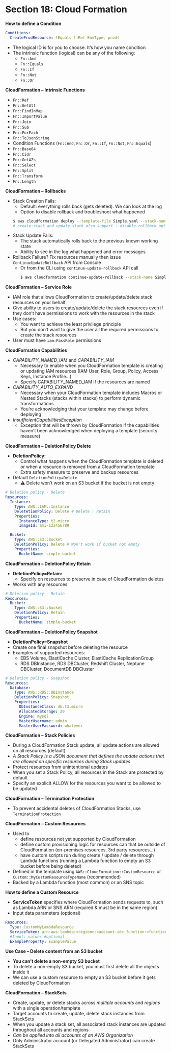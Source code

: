 # Section 18: Cloud Formation
__How to define a Condition__  
```yaml
Conditions:
  CreateProdResource: !Equals [!Ref EnvType, prod]
```
* The logical ID is for you to choose. It’s how you name condition
* The intrinsic function (logical) can be any of the following:
  - `Fn::And`
  - `Fn::Equals`
  - `Fn::If`
  - `Fn::Not`
  - `Fn::Or`

__CloudFormation – Intrinsic Functions__  
* `Fn::Ref`
* `Fn::GetAtt`
* `Fn::FindInMap`
* `Fn::ImportValue`
* `Fn::Join`
* `Fn::Sub`
* `Fn::ForEach`
* `Fn::ToJsonString`
* Condition Functions (`Fn::And`, `Fn::Or`, `Fn::If`, `Fn::Not`, `Fn::Equals`)
* `Fn::Base64`
* `Fn::Cidr`
* `Fn::GetAZs`
* `Fn::Select`
* `Fn::Split`
* `Fn::Transform`
* `Fn::Length`

__CloudFormation – Rollbacks__  
* Stack Creation Fails:
  - Default: everything rolls back (gets deleted). We can look at the log
  - Option to disable rollback and troubleshoot what happened
  ```bash
  $ aws cloudformation deploy --template-file Simple.yaml --stack-name Simple --disable-rollback
  # create-stack and update-stack also support --disable-rollback option
  ```
* Stack Update Fails:
  - The stack automatically rolls back to the previous known working state
  - Ability to see in the log what happened and error messages
* Rollback Failure? Fix resources manually then issue
`ContinueUpdateRollback` API from Console
  - Or from the CLI using `continue-update-rollback` API call
    ```bash
    $ aws cloudformation continue-update-rollback --stack-name Simple
    ```


__CloudFormation – Service Role__   
* IAM role that allows CloudFormation to
create/update/delete stack resources on your
behalf
* Give ability to users to create/update/delete the
stack resources even if they don’t have
permissions to work with the resources in the
stack
* Use cases:
  - You want to achieve the least privilege principle
  - But you don’t want to give the user all the required
permissions to create the stack resources
* User must have `iam:PassRole` permissions

__CloudFormation Capabilities__  
* _CAPABILITY_NAMED_IAM_ and _CAPABILITY_IAM_
  - Necessary to enable when you CloudFormation template is creating or updating IAM resources (IAM User, Role, Group, Policy, Access Keys, Instance Profile…)
  - Specify CAPABILITY_NAMED_IAM if the resources are named
* _CAPABILITY_AUTO_EXPAND_
  - Necessary when your CloudFormation template includes Macros or Nested Stacks (stacks within stacks) to perform dynamic transformations
  - You’re acknowledging that your template may change before deploying
* _InsufficientCapabilitiesException_
  - Exception that will be thrown by CloudFormation if the capabilities haven’t been acknowledged when deploying a template (security measure)

__CloudFormation – DeletionPolicy Delete__  
* __DeletionPolicy:__
  - Control what happens when the CloudFormation template is deleted or when a resource is removed from a CloudFormation template
  - Extra safety measure to preserve and backup resources
* Default `DeletionPolicy=Delete`
  - ⚠ Delete won’t work on an S3 bucket if the bucket is not empty

```yaml
# Deletion policy - Delete
Resources:
  Instance:
    Type: AWS::IAM::Instance
    DeletetionPolicy: Delete # Delete | Retain
    Properties:
      InstanceType: t2.micro
      ImageId: ami-123456789

  Bucket:
    Type: AWS::S3::Bucket
    DeletionPolicy: Delete # Won't work if bucket not empty
    Properties:
      BucketName: simple-bucket
```

__CloudFormation – DeletionPolicy Retain__  
* __DeletionPolicy=Retain:__
  - Specify on resources to preserve in case of CloudFormation deletes
* Works with any resources

```yaml
# Deletion policy - Retain
Resources:
  Bucket:
    Type: AWS::S3::Bucket
    DeletionPolicy: Retain
    Properties:
      BucketName: simple-bucket
```

__CloudFormation – DeletionPolicy Snapshot__  
* __DeletionPolicy=Snapshot__
* Create one final snapshot before deleting the resource
* Examples of supported resources:
  - EBS Volume, ElastiCache Cluster, ElastiCache ReplicationGroup
  - RDS DBInstance, RDS DBCluster, Redshift Cluster, Neptune DBCluster, DocumentDB DBCluster

```yaml
# Deletion policy - Snapshot
Resources:
  Database:
    Type: AWS::RDS::DBInstance
    DeletionPolicy: Snapshot
    Properties:
      DbInstanceClass: db.t3.micro
      AllocatedStorage: 20
      Engine: mysql
      MasterUsername: admin
      MasterUserPassword: whatever
```


__CloudFormation – Stack Policies__  
* During a CloudFormation Stack update, all update actions are allowed on all resources (default)
* _A Stack Policy is a JSON document that defines the update actions that are allowed on specific resources during Stack updates_  
* Protect resources from unintentional updates
* When you set a Stack Policy, all resources in the Stack are protected by default
* Specify an explicit ALLOW for the resources you want to be allowed to be updated

__CloudFormation – Termination Protection__  
* To prevent accidental deletes of CloudFormation Stacks, use `TerminationProtection`

__CloudFormation – Custom Resources__   
* Used to
  - define resources not yet supported by CloudFormation
  - define custom provisioning logic for resources can that be outside of CloudFormation (on-premises resources, 3rd party resources…)
  - have custom scripts run during create / update / delete through Lambda functions (running a Lambda function to empty an S3 bucket before being deleted)
* Defined in the template using `AWS::CloudFormation::CustomResource` or `Custom::MyCustomResourceTypeName` (recommended)
* Backed by a Lambda function (most common) or an SNS topic

__How to define a Custom Resource__   
* __ServiceToken__ specifies where CloudFormation sends requests to, such as Lambda ARN or SNS ARN (required & must be in the same region)
* Input data parameters (optional)

```yaml
Resources:
  Type: CustomMyLambdaResource
  ServiceToken: arn:aws:lambda:<region>:<account-id>:function:<function-name>
  #Input: values #optional
  ExampleProperty: ExampleValue
```

__Use Case – Delete content from an S3 bucket__  
* __You can’t delete a non-empty S3 bucket__  
* To delete a non-empty S3 bucket, you must first delete all the objects inside it
* We can use a custom resource to empty an S3 bucket before it gets deleted by CloudFormation

__CloudFormation – StackSets__   
* Create, update, or delete stacks across _multiple accounts_ and _regions_ with a single operation/template
* Target accounts to create, update, delete stack instances from StackSets
* When you update a stack set, all associated stack instances are updated throughout all accounts and regions
* _Can be applied into all accounts of an AWS Organization_
* Only Administrator account (or Delegated Administrator) can create StackSets
